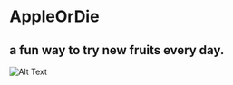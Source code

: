 # AppleOrDie
## a fun way to try new fruits every day.


![Alt Text](https://media.giphy.com/media/l1J9KRiBuSUEkkE36/giphy.gif)
